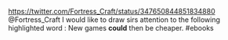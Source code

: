 https://twitter.com/Fortress_Craft/status/347650844851834880 @Fortress_Craft I would like to draw sirs attention to the following  highlighted word : New games **could** then be cheaper. #ebooks